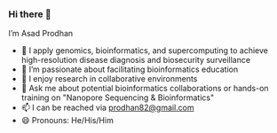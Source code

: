 ### Hi there 👋

I’m Asad Prodhan

  
   
 


- 🔭 I apply genomics, bioinformatics, and supercomputing to achieve high-resolution disease diagnosis and biosecurity surveillance
- 🌱 I’m passionate about facilitating bioinformatics education  
- 👯 I enjoy research in collaborative environments
- 💬 Ask me about potential bioinformatics collaborations or hands-on training on "Nanopore Sequencing & Bioinformatics" 
- 📫 I can be reached via prodhan82@gmail.com
- 😄 Pronouns: He/His/Him

